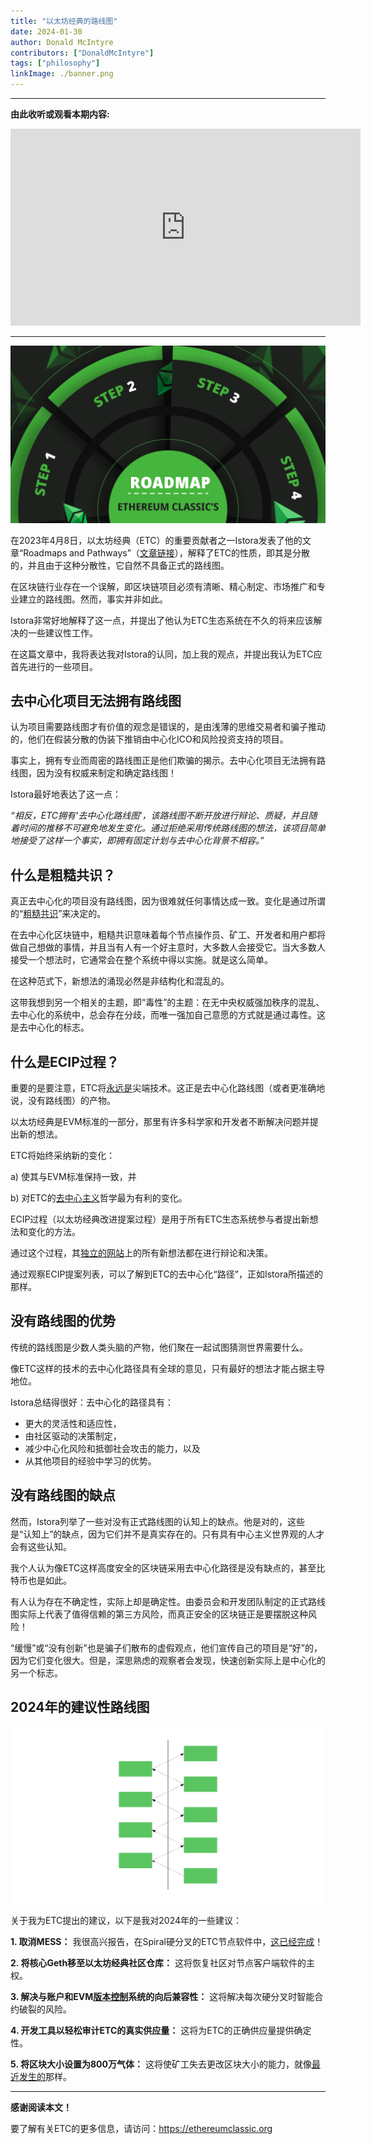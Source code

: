 ```yaml
---
title: "以太坊经典的路线图"
date: 2024-01-30
author: Donald McIntyre
contributors: ["DonaldMcIntyre"]
tags: ["philosophy"]
linkImage: ./banner.png
---
```


---
**由此收听或观看本期内容:**

<iframe width="560" height="315" src="https://www.youtube.com/embed/zuJGfrp7kGw?si=pQhwEj-GDJkuVwOh" title="YouTube video player" frameborder="0" allow="accelerometer; autoplay; clipboard-write; encrypted-media; gyroscope; picture-in-picture; web-share" allowfullscreen></iframe>

---

![](./banner.png)

在2023年4月8日，以太坊经典（ETC）的重要贡献者之一Istora发表了他的文章“Roadmaps and Pathways”（[文章链接](https://ethereumclassic.org/blog/2023-04-08-roadmaps-and-pathways)），解释了ETC的性质，即其是分散的，并且由于这种分散性，它自然不具备正式的路线图。

在区块链行业存在一个误解，即区块链项目必须有清晰、精心制定、市场推广和专业建立的路线图。然而，事实并非如此。

Istora非常好地解释了这一点，并提出了他认为ETC生态系统在不久的将来应该解决的一些建议性工作。

在这篇文章中，我将表达我对Istora的认同，加上我的观点，并提出我认为ETC应首先进行的一些项目。

## 去中心化项目无法拥有路线图

认为项目需要路线图才有价值的观念是错误的，是由浅薄的思维交易者和骗子推动的，他们在假装分散的伪装下推销由中心化ICO和风险投资支持的项目。

事实上，拥有专业而周密的路线图正是他们欺骗的揭示。去中心化项目无法拥有路线图，因为没有权威来制定和确定路线图！

Istora最好地表达了这一点：

*“相反，ETC拥有‘去中心化路线图’，该路线图不断开放进行辩论、质疑，并且随着时间的推移不可避免地发生变化。通过拒绝采用传统路线图的想法，该项目简单地接受了这样一个事实，即拥有固定计划与去中心化背景不相容。”*

## 什么是粗糙共识？

真正去中心化的项目没有路线图，因为很难就任何事情达成一致。变化是通过所谓的“[粗糙共识](https://en.wikipedia.org/wiki/Rough_consensus)”来决定的。

在去中心化区块链中，粗糙共识意味着每个节点操作员、矿工、开发者和用户都将做自己想做的事情，并且当有人有一个好主意时，大多数人会接受它。当大多数人接受一个想法时，它通常会在整个系统中得以实施。就是这么简单。

在这种范式下，新想法的涌现必然是非结构化和混乱的。

这带我想到另一个相关的主题，即“毒性”的主题：在无中央权威强加秩序的混乱、去中心化的系统中，总会存在分歧，而唯一强加自己意愿的方式就是通过毒性。这是去中心化的标志。

## 什么是ECIP过程？

重要的是要注意，ETC将[永远是](https://ethereumclassic.org/blog/2023-04-04-ethereum-classic-will-always-be-state-of-the-art-technology)尖端技术。这正是去中心化路线图（或者更准确地说，没有路线图）的产物。

以太坊经典是EVM标准的一部分，那里有许多科学家和开发者不断解决问题并提出新的想法。

ETC将始终采纳新的变化：

a) 使其与EVM标准保持一致，并

b) 对ETC的[去中心主义](https://ethereumclassic.org/why-classic/decentralism)哲学最为有利的变化。

ECIP过程（以太坊经典改进提案过程）是用于所有ETC生态系统参与者提出新想法和变化的方法。

通过这个过程，其[独立的网站](https://ecips.ethereumclassic.org/)上的所有新想法都在进行辩论和决策。

通过观察ECIP提案列表，可以了解到ETC的去中心化“路径”，正如Istora所描述的那样。

## 没有路线图的优势

传统的路线图是少数人类头脑的产物，他们聚在一起试图猜测世界需要什么。

像ETC这样的技术的去中心化路径具有全球的意见，只有最好的想法才能占据主导地位。

Istora总结得很好：去中心化的路径具有：

- 更大的灵活性和适应性，
- 由社区驱动的决策制定，
- 减少中心化风险和抵御社会攻击的能力，以及
- 从其他项目的经验中学习的优势。

## 没有路线图的缺点

然而，Istora列举了一些对没有正式路线图的认知上的缺点。他是对的，这些是“认知上”的缺点，因为它们并不是真实存在的。只有具有中心主义世界观的人才会有这些认知。

我个人认为像ETC这样高度安全的区块链采用去中心化路径是没有缺点的，甚至比特币也是如此。

有人认为存在不确定性，实际上却是确定性。由委员会和开发团队制定的正式路线图实际上代表了值得信赖的第三方风险，而真正安全的区块链正是要摆脱这种风险！

“缓慢”或“没有创新”也是骗子们散布的虚假观点，他们宣传自己的项目是“好”的，因为它们变化很大。但是，深思熟虑的观察者会发现，快速创新实际上是中心化的另一个标志。

## 2024年的建议性路线图

![](./1.png)

关于我为ETC提出的建议，以下是我对2024年的一些建议：

**1. 取消MESS：** 我很高兴报告，在Spiral硬分叉的ETC节点软件中，[这已经完成](https://github.com/orgs/ethereumclassic/discussions/522)！

**2. 将核心Geth移至以太坊经典社区仓库：** 这将恢复社区对节点客户端软件的主权。

**3. 解决与账户和EVM[版本控制](https://etherplan.com/2019/10/26/backward-compatibility-what-is-account-versioning-in-ethereum-classic/9440/)系统的向后兼容性：** 这将解决每次硬分叉时智能合约破裂的风险。

**4. 开发工具以轻松审计ETC的真实供应量：** 这将为ETC的正确供应量提供确定性。

**5. 将区块大小设置为800万气体：** 这将使矿工失去更改区块大小的能力，就像[最近发生的](https://ethereumclassic.org/blog/2023-12-20-how-do-miners-change-the-gas-limit-in-ethereum-classic)那样。

---

**感谢阅读本文！**

要了解有关ETC的更多信息，请访问：https://ethereumclassic.org
